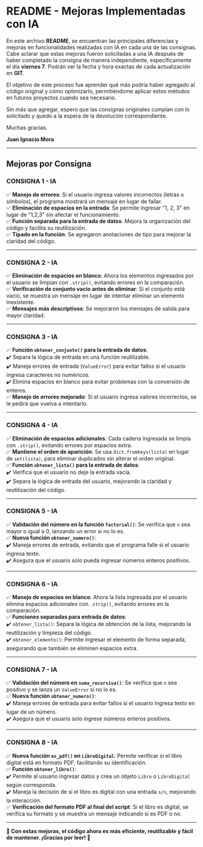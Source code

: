 # README - Mejoras Implementadas con IA

En este archivo **README**, se encuentran las principales diferencias y mejoras en funcionalidades realizadas con IA en cada una de las consignas. Cabe aclarar que estas mejoras fueron solicitadas a una IA después de haber completado la consigna de manera independiente, específicamente el día **viernes 7**. Podrán ver la fecha y hora exactas de cada actualización en **GIT**.

El objetivo de este proceso fue aprender qué más podría haber agregado al código original y cómo optimizarlo, permitiéndome aplicar estos métodos en futuros proyectos cuando sea necesario.

Sin más que agregar, espero que las consignas originales cumplan con lo solicitado y quedo a la espera de la devolución correspondiente.

Muchas gracias.

**Juan Ignacio Mora**

---

## Mejoras por Consigna

### **CONSIGNA 1 - IA**
✅ **Manejo de errores**: Si el usuario ingresa valores incorrectos (letras o símbolos), el programa mostrará un mensaje en lugar de fallar.  
✅ **Eliminación de espacios en la entrada**: Se permite ingresar "1, 2, 3" en lugar de "1,2,3" sin afectar el funcionamiento.  
✅ **Función separada para la entrada de datos**: Mejora la organización del código y facilita su reutilización.  
✅ **Tipado en la función**: Se agregaron anotaciones de tipo para mejorar la claridad del código.  

---

### **CONSIGNA 2 - IA**
✅ **Eliminación de espacios en blanco**: Ahora los elementos ingresados por el usuario se limpian con `.strip()`, evitando errores en la comparación.  
✅ **Verificación de conjunto vacío antes de eliminar**: Si el conjunto está vacío, se muestra un mensaje en lugar de intentar eliminar un elemento inexistente.  
✅ **Mensajes más descriptivos**: Se mejoraron los mensajes de salida para mayor claridad.  

---

### **CONSIGNA 3 - IA**
✅ **Función `obtener_conjunto()` para la entrada de datos**:  
✔️ Separa la lógica de entrada en una función reutilizable.  
✔️ Maneja errores de entrada (`ValueError`) para evitar fallos si el usuario ingresa caracteres no numéricos.  
✔️ Elimina espacios en blanco para evitar problemas con la conversión de enteros.  
✅ **Manejo de errores mejorado**: Si el usuario ingresa valores incorrectos, se le pedirá que vuelva a intentarlo.  

---

### **CONSIGNA 4 - IA**
✅ **Eliminación de espacios adicionales**: Cada cadena ingresada se limpia con `.strip()`, evitando errores por espacios extra.  
✅ **Mantiene el orden de aparición**: Se usa `dict.fromkeys(lista)` en lugar de `set(lista)`, para eliminar duplicados sin alterar el orden original.  
✅ **Función `obtener_lista()` para la entrada de datos**:  
✔️ Verifica que el usuario no deje la entrada vacía.  
✔️ Separa la lógica de entrada del usuario, mejorando la claridad y reutilización del código.  

---

### **CONSIGNA 5 - IA**
✅ **Validación del número en la función `factorial()`**: Se verifica que `n` sea mayor o igual a 0, lanzando un error si no lo es.  
✅ **Nueva función `obtener_numero()`**:  
✔️ Maneja errores de entrada, evitando que el programa falle si el usuario ingresa texto.  
✔️ Asegura que el usuario solo pueda ingresar números enteros positivos.  

---

### **CONSIGNA 6 - IA**
✅ **Manejo de espacios en blanco**: Ahora la lista ingresada por el usuario elimina espacios adicionales con `.strip()`, evitando errores en la comparación.  
✅ **Funciones separadas para entrada de datos**:  
✔️ `obtener_lista()`: Separa la lógica de obtención de la lista, mejorando la reutilización y limpieza del código.  
✔️ `obtener_elemento()`: Permite ingresar el elemento de forma separada, asegurando que también se eliminen espacios extra.  

---

### **CONSIGNA 7 - IA**
✅ **Validación del número en `suma_recursiva()`**: Se verifica que `n` sea positivo y se lanza un `ValueError` si no lo es.  
✅ **Nueva función `obtener_numero()`**:  
✔️ Maneja errores de entrada para evitar fallos si el usuario ingresa texto en lugar de un número.  
✔️ Asegura que el usuario solo ingrese números enteros positivos.  

---

### **CONSIGNA 8 - IA**
✅ **Nueva función `es_pdf()` en `LibroDigital`**: Permite verificar si el libro digital está en formato PDF, facilitando su identificación.  
✅ **Función `obtener_libro()`**:  
✔️ Permite al usuario ingresar datos y crea un objeto `Libro` o `LibroDigital` según corresponda.  
✔️ Maneja la decisión de si el libro es digital con una entrada `s/n`, mejorando la interacción.  
✅ **Verificación del formato PDF al final del script**: Si el libro es digital, se verifica su formato y se muestra un mensaje indicando si es PDF o no.  

---

**📌 Con estas mejoras, el código ahora es más eficiente, reutilizable y fácil de mantener. ¡Gracias por leer! 🚀**

